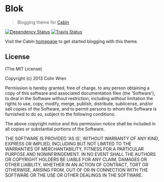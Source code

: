 # Blok
> Blogging theme for [Cabin](https://github.com/colinwren/Cabin)

[![Dependency Status](https://gemnasium.com/CabinJS/Blok.png)](https://gemnasium.com/CabinJS/Blok) [![Travis Status](https://travis-ci.org/CabinJS/Blok.png?branch=master)](https://travis-ci.org/CabinJS/Blok)

Visit the Cabin [homepage](http://www.cabinjs.com/#getting-started) to get started blogging with this theme.

## License

(The MIT License)

Copyright (c) 2013 Colin Wren

Permission is hereby granted, free of charge, to any person obtaining
a copy of this software and associated documentation files (the
'Software'), to deal in the Software without restriction, including
without limitation the rights to use, copy, modify, merge, publish,
distribute, sublicense, and/or sell copies of the Software, and to
permit persons to whom the Software is furnished to do so, subject to
the following conditions:

The above copyright notice and this permission notice shall be
included in all copies or substantial portions of the Software.

THE SOFTWARE IS PROVIDED 'AS IS', WITHOUT WARRANTY OF ANY KIND,
EXPRESS OR IMPLIED, INCLUDING BUT NOT LIMITED TO THE WARRANTIES OF
MERCHANTABILITY, FITNESS FOR A PARTICULAR PURPOSE AND NONINFRINGEMENT.
IN NO EVENT SHALL THE AUTHORS OR COPYRIGHT HOLDERS BE LIABLE FOR ANY
CLAIM, DAMAGES OR OTHER LIABILITY, WHETHER IN AN ACTION OF CONTRACT,
TORT OR OTHERWISE, ARISING FROM, OUT OF OR IN CONNECTION WITH THE
SOFTWARE OR THE USE OR OTHER DEALINGS IN THE SOFTWARE.
